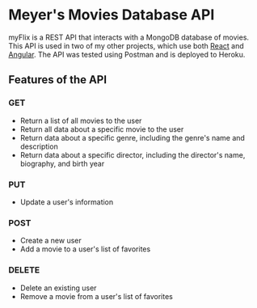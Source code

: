 # Meyer's Movies Database API

myFlix is a REST API that interacts with a MongoDB database of movies. This API is used in two of my other projects, which use both [React](https://github.com/s-c-meyer/myFlix-client) and [Angular](https://github.com/s-c-meyer/myFlix-Angular-client). The API was tested using Postman and is deployed to Heroku. 

## Features of the API

### GET 
- Return a list of all movies to the user
- Return all data about a specific movie to the user
- Return data about a specific genre, including the genre's name and description
- Return data about a specific director, including the director's name, biography, and birth year

### PUT
- Update a user's information

### POST
- Create a new user
- Add a movie to a user's list of favorites

### DELETE
- Delete an existing user
- Remove a movie from a user's list of favorites

 
